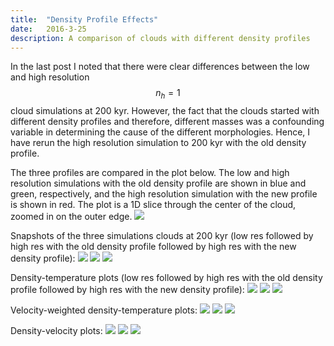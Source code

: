 ```yaml
---
title:  "Density Profile Effects"
date:   2016-3-25
description: A comparison of clouds with different density profiles 
---
```


In the last post I noted that there were clear differences between the 
low and high resolution $$n_h = 1$$ cloud simulations at 200 kyr. However,
the fact that the clouds started with different density profiles and therefore,
different masses was a confounding variable in determining the cause of the
different morphologies. Hence, I have rerun the high resolution simulation 
to 200 kyr with the old density profile. 

The three profiles are compared in the plot below. The low and high resolution
simulations with the old density profile are shown in blue and green, respectively,
and the high resolution simulation with the new profile is shown in red. The plot is
a 1D slice through the center of the cloud, zoomed in on the outer edge.
<img src="{{ site.url }}assets/images/density_profiles.png">


Snapshots of the three simulations clouds at 200 kyr (low res followed by high res with the old
density profile followed by high res with the new density profile):
<img src="{{ site.url }}assets/images/swn1_lowres_200.png">
<img src="{{ site.url }}assets/images/swn1_highres_200.png">
<img src="{{ site.url }}assets/images/swn1_highres_old_200.png">


Density-temperature plots (low res followed by high res with the old
density profile followed by high res with the new density profile):
<img src="{{ site.url }}assets/images/swn1_lowres_nT_200.png">
<img src="{{ site.url }}assets/images/swn1_highres_old_nT_20.png">
<img src="{{ site.url }}assets/images/swn1_highres_nT_20.png">

Velocity-weighted density-temperature plots:
<img src="{{ site.url }}assets/images/swn1_lowres_nvT_200.png">
<img src="{{ site.url }}assets/images/swn1_highres_old_nvT_20.png">
<img src="{{ site.url }}assets/images/swn1_highres_nvT_20.png">

Density-velocity plots:
<img src="{{ site.url }}assets/images/swn1_lowres_nv_200.png">
<img src="{{ site.url }}assets/images/swn1_highres_old_nv_20.png">
<img src="{{ site.url }}assets/images/swn1_highres_nv_20.png">


